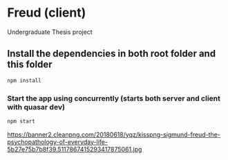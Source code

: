 # Freud (client)

Undergraduate Thesis project

## Install the dependencies in both root folder and this folder
```bash
npm install
```

### Start the app using concurrently (starts both server and client with quasar dev)
```bash
npm start
```
https://banner2.cleanpng.com/20180618/yqz/kisspng-sigmund-freud-the-psychopathology-of-everyday-life-5b27e75b7b8f39.5117867415293417875061.jpg
